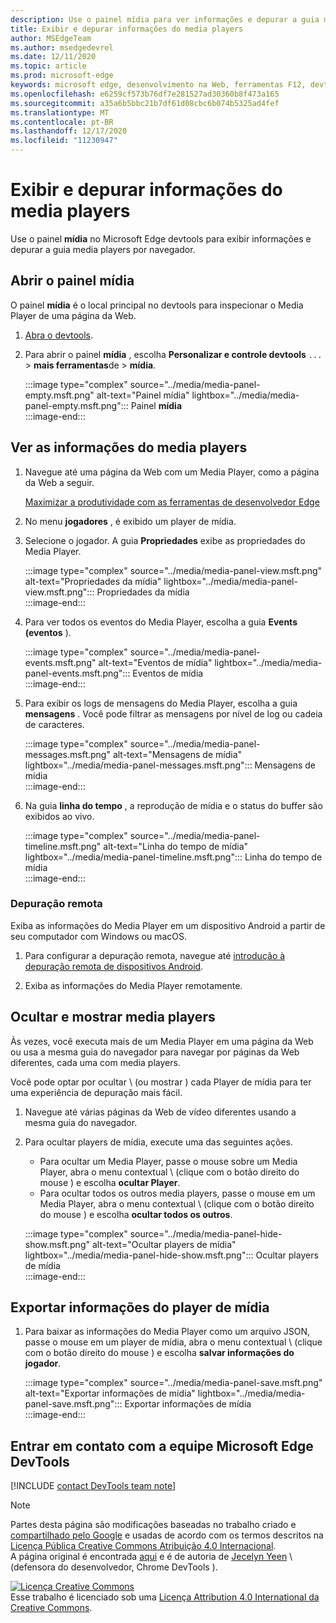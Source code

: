 ```yaml
---
description: Use o painel mídia para ver informações e depurar a guia media players por navegador.
title: Exibir e depurar informações do media players
author: MSEdgeTeam
ms.author: msedgedevrel
ms.date: 12/11/2020
ms.topic: article
ms.prod: microsoft-edge
keywords: microsoft edge, desenvolvimento na Web, ferramentas F12, devtools
ms.openlocfilehash: e6259cf573b76df7e281527ad30360b8f473a165
ms.sourcegitcommit: a35a6b5bbc21b7df61d08cbc6b074b5325ad4fef
ms.translationtype: MT
ms.contentlocale: pt-BR
ms.lasthandoff: 12/17/2020
ms.locfileid: "11230947"
---
```

# Exibir e depurar informações do media players  

Use o painel **mídia** no Microsoft Edge devtools para exibir informações e depurar a guia media players por navegador.  

## Abrir o painel mídia  

O painel **mídia** é o local principal no devtools para inspecionar o Media Player de uma página da Web.

1.  [Abra o devtools][DevtoolsGuideChromiumOpen].  
1.  Para abrir o painel **mídia** , escolha **Personalizar e controle devtools** `...`  >  **mais ferramentas**de  >  **mídia**.  
    
    :::image type="complex" source="../media/media-panel-empty.msft.png" alt-text="Painel mídia" lightbox="../media/media-panel-empty.msft.png":::
       Painel **mídia**  
    :::image-end:::  
    
## Ver as informações do media players  

1.  Navegue até uma página da Web com um Media Player, como a página da Web a seguir.  
    
    [Maximizar a produtividade com as ferramentas de desenvolvedor Edge][BingVideosSearchViewDetailMidE0BA14EC0E0D18C06C8DE0BA14EC0E0D18C06C8]  
    
1.  No menu **jogadores** , é exibido um player de mídia.  
1.  Selecione o jogador.  A guia **Propriedades** exibe as propriedades do Media Player.  
    
    :::image type="complex" source="../media/media-panel-view.msft.png" alt-text="Propriedades da mídia" lightbox="../media/media-panel-view.msft.png":::
       Propriedades da mídia  
    :::image-end:::  
    
1.  Para ver todos os eventos do Media Player, escolha a guia **Events (eventos** ).  
    
    :::image type="complex" source="../media/media-panel-events.msft.png" alt-text="Eventos de mídia" lightbox="../media/media-panel-events.msft.png":::
       Eventos de mídia  
    :::image-end:::  
    
1.  Para exibir os logs de mensagens do Media Player, escolha a guia **mensagens** .  Você pode filtrar as mensagens por nível de log ou cadeia de caracteres.  
    
    :::image type="complex" source="../media/media-panel-messages.msft.png" alt-text="Mensagens de mídia" lightbox="../media/media-panel-messages.msft.png":::
       Mensagens de mídia  
    :::image-end:::  
    
1.  Na guia **linha do tempo** , a reprodução de mídia e o status do buffer são exibidos ao vivo.  
    
    :::image type="complex" source="../media/media-panel-timeline.msft.png" alt-text="Linha do tempo de mídia" lightbox="../media/media-panel-timeline.msft.png":::
       Linha do tempo de mídia  
    :::image-end:::  
    
### Depuração remota  

Exiba as informações do Media Player em um dispositivo Android a partir de seu computador com Windows ou macOS.  

1.  Para configurar a depuração remota, navegue até [introdução à depuração remota de dispositivos Android][DevtoolsGuideChromiumRemoteDebuggingIndex].  
1.  Exiba as informações do Media Player remotamente.  
    
    <!-- TODO: recreate image using an Android device -->  
    <!--  
    :::image type="complex" source="../media/media-panel-remote-debug.msft.png" alt-text="Remote debugging" lightbox="../media/media-panel-remote-debug.msft.png":::
       Remote debugging  
    :::image-end:::  
    -->  
    
## Ocultar e mostrar media players  

Às vezes, você executa mais de um Media Player em uma página da Web ou usa a mesma guia do navegador para navegar por páginas da Web diferentes, cada uma com media players.

Você pode optar por ocultar \ (ou mostrar \) cada Player de mídia para ter uma experiência de depuração mais fácil.  

1.  Navegue até várias páginas da Web de vídeo diferentes usando a mesma guia do navegador.  
1.  Para ocultar players de mídia, execute uma das seguintes ações.  
    *   Para ocultar um Media Player, passe o mouse sobre um Media Player, abra o menu contextual \ (clique com o botão direito do mouse \) e escolha **ocultar Player**.  
    *   Para ocultar todos os outros media players, passe o mouse em um Media Player, abra o menu contextual \ (clique com o botão direito do mouse \) e escolha **ocultar todos os outros**.  
    
    :::image type="complex" source="../media/media-panel-hide-show.msft.png" alt-text="Ocultar players de mídia" lightbox="../media/media-panel-hide-show.msft.png":::
       Ocultar players de mídia  
    :::image-end:::  
    
## Exportar informações do player de mídia  

1.  Para baixar as informações do Media Player como um arquivo JSON, passe o mouse em um player de mídia, abra o menu contextual \ (clique com o botão direito do mouse \) e escolha **salvar informações do jogador**.  
    
    :::image type="complex" source="../media/media-panel-save.msft.png" alt-text="Exportar informações de mídia" lightbox="../media/media-panel-save.msft.png":::
       Exportar informações de mídia  
    :::image-end:::  
    
## Entrar em contato com a equipe Microsoft Edge DevTools  

[!INCLUDE [contact DevTools team note](../includes/contact-devtools-team-note.md)]  

<!-- links -->  

[DevtoolsGuideChromiumOpen]: ../open/index.md "Abrir o Microsoft Edge (Chromium) DevTools | Documentos da Microsoft"  

[DevtoolsGuideChromiumRemoteDebuggingIndex]: ../remote-debugging/index.md "Introdução à depuração remota de dispositivos Android | Documentos da Microsoft"  

[BingVideosSearchViewDetailMidE0BA14EC0E0D18C06C8DE0BA14EC0E0D18C06C8]: https://www.bing.com/videos/search?view=detail&mid=DE0BA14EC0E0D18C06C8DE0BA14EC0E0D18C06C8 "Maximizar a produtividade com as ferramentas de desenvolvedor Edge | Vídeo do Bing"  

> [!NOTE]
> Partes desta página são modificações baseadas no trabalho criado e [compartilhado pelo Google][GoogleSitePolicies] e usadas de acordo com os termos descritos na [Licença Pública Creative Commons Atribuição 4.0 Internacional][CCA4IL].  
> A página original é encontrada [aqui](https://developers.google.com/web/tools/chrome-devtools/media-panel/index) e é de autoria de [Jecelyn Yeen][JecelynYeen] \ (defensora do desenvolvedor, Chrome DevTools \).  

[![Licença Creative Commons][CCby4Image]][CCA4IL]  
Esse trabalho é licenciado sob uma [Licença Attribution 4.0 International da Creative Commons][CCA4IL].  

[CCA4IL]: https://creativecommons.org/licenses/by/4.0  
[CCby4Image]: https://i.creativecommons.org/l/by/4.0/88x31.png  
[GoogleSitePolicies]: https://developers.google.com/terms/site-policies  
[JecelynYeen]: https://developers.google.com/web/resources/contributors/jecelynyeen  


